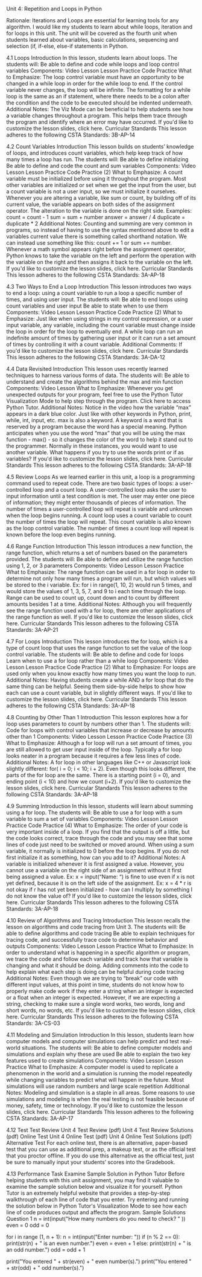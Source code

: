 Unit 4: Repetition and Loops in Python

Rationale: Iterations and Loops are essential for learning tools for any algorithm. I would like my students to learn about while loops, iteration and for loops in this unit.
The unit will be covered as the fourth unit when students learned about variables, basic calculations, sequencing and selection (if, if-else, else-if statements in Python.

4.1 Loops
Introduction
In this lesson, students learn about loops. 
The students will:
Be able to define and code while loops and loop control variables 
Components:
Video Lesson
Lesson Practice
Code Practice
What to Emphasize:
The loop control variable must have an opportunity to be changed in a while loop in order for the while loop to end. If the control variable never changes, the loop will be infinite.
The formatting for a while loop is the same as an if statement, where there needs to be a colon after the condition and the code to be executed should be indented underneath.
Additional Notes:
The Viz Mode can be beneficial to help students see how a variable changes throughout a program. This helps them trace through the program and identify where an error may have occurred.
If you'd like to customize the lesson slides, click here.
Curricular Standards
This lesson adheres to the following CSTA Standards: 3B-AP-14

4.2 Count Variables
Introduction
This lesson builds on students’ knowledge of loops, and introduces count variables, which help keep track of how many times a loop has run.
The students will:
Be able to define initializing 
Be able to define and code the count and sum variables
Components:
Video Lesson
Lesson Practice
Code Practice (2)
What to Emphasize:
A count variable must be initialized before using it throughout the program. Most other variables are initialized or set when we get the input from the user, but a count variable is not a user input, so we must initialize it ourselves.
Whenever you are altering a variable, like sum or count, by building off of its current value, the variable appears on both sides of the assignment operator. The alteration to the variable is done on the right side.
Examples:
count = count - 1
sum = sum + number
answer = answer / 4
duplicate = duplicate * 2
Additional Notes:
Counting and summing are very common in programs, so instead of having to use the syntax mentioned above to edit a variables current value there is something called shorthand notation. We can instead use something like this: count += 1 or sum += number. Whenever a math symbol appears right before the assignment operator, Python knows to take the variable on the left and perform the operation with the variable on the right and then assigns it back to the variable on the left. 
If you'd like to customize the lesson slides, click here.
Curricular Standards
This lesson adheres to the following CSTA Standards: 3A-AP-18

4.3 Two Ways to End a Loop
Introduction
This lesson introduces two ways to end a loop: using a count variable to run a loop a specific number of times, and using user input. 
The students will:
Be able to end loops using count variables and user input
Be able to state when to use them
Components:
Video Lesson
Lesson Practice
Code Practice (2)
What to Emphasize:
Just like when using strings in my control expression, or a user input variable, any variable, including the count variable must change inside the loop in order for the loop to eventually end.
A while loop can run an indefinite amount of times by gathering user input or it can run a set amount of times by controlling it with a count variable.
Additional Comments:
If you'd like to customize the lesson slides, click here.
Curricular Standards
This lesson adheres to the following CSTA Standards: 3A-DA-12

4.4 Data Revisited
Introduction
This lesson uses recently learned techniques to harness various forms of data.
The students will:
Be able to understand and create the algorithms behind the max and min function
Components:
Video Lesson
What to Emphasize:
Whenever you get unexpected outputs for your program, feel free to use the Python Tutor Visualization Mode to help step through the program. Click here to access Python Tutor.
Additional Notes:
Notice in the video how the variable “max” appears in a dark blue color. Just like with other keywords in Python, print, while, int, input, etc. max is also a keyword. A keyword is a word that is reserved by a program because the word has a special meaning. Python anticipates when you use the word “max” that you will be using the max function - max() - so it changes the color of the word to help it stand out to the programmer. Normally in these instances, you would want to use another variable. What happens if you try to use the words print or if as variables?
If you'd like to customize the lesson slides, click here.
Curricular Standards
This lesson adheres to the following CSTA Standards: 3A-AP-18

4.5 Review Loops
As we learned earlier in this unit, a loop is a programming command used to repeat code. There are two basic types of loops: a user-controlled loop and a count loop.
A user-controlled loop asks the user to input information until a test condition is met. The user may enter one piece of information; they might enter thousands of pieces of information. The number of times a user-controlled loop will repeat is variable and unknown when the loop begins running.
A count loop uses a count variable to count the number of times the loop will repeat. This count variable is also known as the loop control variable. The number of times a count loop will repeat is known before the loop even begins running.
 
4.6 Range Function
Introduction
This lesson introduces a new function, the range function, which returns a set of numbers based on the parameters provided.
The students will:
Be able to define and utilize the range function using 1, 2, or 3 parameters
Components:
Video Lesson
Lesson Practice
What to Emphasize:
The range function can be used in a for loop in order to determine not only how many times a program will run, but which values will be stored to the i variable. Ex: for i in range(1, 10, 2) would run 5 times, and would store the values of 1, 3, 5, 7, and 9 to i each time through the loop.
Range can be used to count up, count down and to count by different amounts besides 1 at a time.
Additional Notes:
Although you will frequently see the range function used with a for loop, there are other applications of the range function as well.
If you'd like to customize the lesson slides, click here.
Curricular Standards
This lesson adheres to the following CSTA Standards: 3A-AP-21

4.7 For Loops
Introduction
This lesson introduces the for loop, which is a type of count loop that uses the range function to set the value of the loop control variable. 
The students will:
Be able to define and code for loops
Learn when to use a for loop rather than a while loop
Components:
Video Lesson
Lesson Practice
Code Practice (2)
What to Emphasize:
For loops are used only when you know exactly how many times you want the loop to run.
Additional Notes:
Having students create a while AND a for loop that do the same thing can be helpful. Seeing them side-by-side helps to show how each can use a count variable, but in slightly different ways.
If you'd like to customize the lesson slides, click here.
Curricular Standards
This lesson adheres to the following CSTA Standards: 3A-AP-18

4.8 Counting by Other Than 1
Introduction
This lesson explores how a for loop uses parameters to count by numbers other than 1. 
The students will:
Code for loops with control variables that increase or decrease by amounts other than 1
Components:
Video Lesson
Lesson Practice
Code Practice (3)
What to Emphasize:
Although a for loop will run a set amount of times, you are still allowed to get user input inside of the loop.
Typically a for loop looks neater in a program because it requires a few less lines of code.
Additional Notes:
A for loop in other languages like C++ or Javascript look slightly different: for( i = 0; i < 10; i + 2). Even though this looks different, the parts of the for loop are the same. There is a starting point (i = 0), and ending point (i < 10) and how we count (i+2).
If you'd like to customize the lesson slides, click here.
Curricular Standards
This lesson adheres to the following CSTA Standards: 3A-AP-18
 
4.9 Summing
Introduction
In this lesson, students will learn about summing using a for loop. 
The students will:
Be able to use a for loop with a sum variable to sum a set of variables
Components:
Video Lesson
Lesson Practice
Code Practice (4)
What to Emphasize:
The order of your code is very important inside of a loop. If you find that the output is off a little, but the code looks correct, trace through the code and you may see that some lines of code just need to be switched or moved around.
When using a sum variable, it normally is initialized to 0 before the loop begins. If you do not first initialize it as something, how can you add to it?
Additional Notes:
A variable is initialized whenever it is first assigned a value. However, you cannot use a variable on the right side of an assignment without it first being assigned a value. Ex: x = input(“Name: “) is fine to use even if x is not yet defined, because it is on the left side of the assignment. Ex: x = 4 * r is not okay if r has not yet been initialized - how can I multiply by something I do not know the value of?
If you'd like to customize the lesson slides, click here.
Curricular Standards
This lesson adheres to the following CSTA Standards: 3A-AP-18

4.10 Review of Algorithms and Tracing
Introduction
This lesson recalls the lesson on algorithms and code tracing from Unit 3.
The students will:
Be able to define algorithms and code tracing
Be able to explain techniques for tracing code, and successfully trace code to determine behavior and outputs
Components:
Video Lesson
Lesson Practice
What to Emphasize:
In order to understand what is happening in a specific algorithm or program, we trace the code and follow each variable and track how that variable is changing and what it should be doing.
Adding comments into the code to help explain what each step is doing can be helpful during code tracing
Additional Notes:
Even though we are trying to “break” our code with different input values, at this point in time, students do not know how to properly make code work if they enter a string when an integer is expected or a float when an integer is expected. However, if we are expecting a string, checking to make sure a single word works, two words, long and short words, no words, etc.
If you'd like to customize the lesson slides, click here.
Curricular Standards
This lesson adheres to the following CSTA Standards: 3A-CS-03

4.11 Modeling and Simulation
Introduction
In this lesson, students learn how computer models and computer simulations can help predict and test real-world situations. 
The students will:
Be able to define computer models and simulations and explain why these are used
Be able to explain the two key features used to create simulations
Components:
Video Lesson
Lesson Practice
What to Emphasize:
A computer model is used to replicate a phenomenon in the world and a simulation is running the model repeatedly while changing variables to predict what will happen in the future.
Most simulations will use random numbers and large scale repetition
Additional Notes:
Modeling and simulation is a staple in all areas. Some reasons to use simulations and modeling is when the real testing is not feasible because of money, safety, time or technology.
If you'd like to customize the lesson slides, click here.
Curricular Standards
This lesson adheres to the following CSTA Standards: 3A-AP-17

4.12 Test 
Test Review
Unit 4 Test Review (pdf)
Unit 4 Test Review Solutions (pdf) 
Online Test
Unit 4 Online Test (pdf)
Unit 4 Online Test Solutions (pdf)
Alternative Test
For each online test, there is an alternative, paper-based test that you can use as additional prep, a makeup test, or as the official test that you proctor offline. If you do use this alternative as the official test, just be sure to manually input your students’ scores into the Gradebook.
  
4.13 Performance Task
Examine Sample Solution in Python Tutor
Before helping students with this unit assignment, you may find it valuable to examine the sample solution below and visualize it for yourself. Python Tutor is an extremely helpful website that provides a step-by-step walkthrough of each line of code that you enter. Try entering and running the solution below in Python Tutor's Visualization Mode to see how each line of code produces output and affects the program.
Sample Solutions
Question 1
n = int(input("How many numbers do you need to check? " ))
even = 0
odd = 0
 
for i in range (1, n + 1):
   n = int(input("Enter number: "))
   if (n % 2 == 0):
       print(str(n) + " is an even number.")
       even = even + 1
   else:
       print(str(n) + " is an odd number.")
        odd = odd + 1
 
print("You entered " + str(even) + " even number(s).")
print("You entered " + str(odd) + " odd number(s).")
